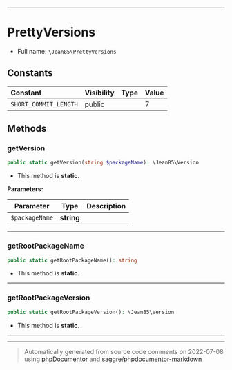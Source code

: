 ***

# PrettyVersions





* Full name: `\Jean85\PrettyVersions`


## Constants

| Constant | Visibility | Type | Value |
|:---------|:-----------|:-----|:------|
|`SHORT_COMMIT_LENGTH`|public| |7|


## Methods


### getVersion



```php
public static getVersion(string $packageName): \Jean85\Version
```



* This method is **static**.




**Parameters:**

| Parameter | Type | Description |
|-----------|------|-------------|
| `$packageName` | **string** |  |




***

### getRootPackageName



```php
public static getRootPackageName(): string
```



* This method is **static**.







***

### getRootPackageVersion



```php
public static getRootPackageVersion(): \Jean85\Version
```



* This method is **static**.







***


***
> Automatically generated from source code comments on 2022-07-08 using [phpDocumentor](http://www.phpdoc.org/) and [saggre/phpdocumentor-markdown](https://github.com/Saggre/phpDocumentor-markdown)
